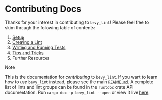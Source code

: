 # Contributing Docs

Thanks for your interest in contributing to `bevy_lint`! Please feel free to skim through the following table of contents:

1. [Setup](TODO)
2. [Creating a Lint](TODO)
3. [Writing and Running Tests](TODO)
4. [Tips and Tricks](TODO)
5. [Further Resources](TODO)

> [!NOTE]
>
> This is the documentation for _contributing_ to `bevy_lint`. If you want to learn how to _use_ `bevy_lint` instead, please see the main [`README.md`](../README.md). A complete list of lints and lint groups can be found in the `rustdoc` crate API documentation. Run `cargo doc -p bevy_lint --open` or view it live [here](TODO).

